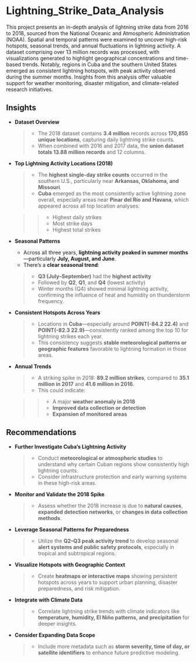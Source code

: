 # Lightning_Strike_Data_Analysis
This project presents an in-depth analysis of lightning strike data from 2016 to 2018, sourced from the National Oceanic and Atmospheric Administration (NOAA). Spatial and temporal patterns were examined to uncover high-risk hotspots, seasonal trends, and annual fluctuations in lightning activity. A dataset comprising over 13 million records was processed, with visualizations generated to highlight geographical concentrations and time-based trends. Notably, regions in Cuba and the southern United States emerged as consistent lightning hotspots, with peak activity observed during the summer months. Insights from this analysis offer valuable support for weather monitoring, disaster mitigation, and climate-related research initiatives.

## **Insights**

* **Dataset Overview**

  > * The 2018 dataset contains **3.4 million** records across **170,855 unique locations**, capturing daily lightning strike counts.
  > * When combined with 2016 and 2017 data, the **union dataset totals 13.88 million records** and 12 columns.

* **Top Lightning Activity Locations (2018)**

  > * The **highest single-day strike counts** occurred in the southern U.S., particularly near **Arkansas, Oklahoma, and Missouri**.
  > * **Cuba** emerged as the most consistently active lightning zone overall, especially areas near **Pinar del Río and Havana**, which appeared across all top location analyses:

    >> * Highest daily strikes
    >> * Most strike days
    >> * Highest total strikes

* **Seasonal Patterns**

   * Across all three years, **lightning activity peaked in summer months**—particularly **July, August, and June**.
   * There’s a **clear seasonal trend**:

   >  * **Q3 (July–September)** had the **highest activity**
    > * Followed by **Q2**, **Q1**, and **Q4** (lowest activity)
  > * Winter months (Q4) showed minimal lightning activity, confirming the influence of heat and humidity on thunderstorm frequency.

* **Consistent Hotspots Across Years**

   > * Locations in **Cuba**—especially around **POINT(-84.2 22.4)** and **POINT(-82.3 22.9)**—consistently ranked among the top 10 for lightning strikes each year.
   > * This consistency suggests **stable meteorological patterns or geographic features** favorable to lightning formation in those areas.

* **Annual Trends**

   > * A striking spike in 2018: **89.2 million strikes**, compared to **35.1 million in 2017** and **41.6 million in 2016**.
   > * This could indicate:

    >>  * A major **weather anomaly in 2018**
    >>  * **Improved data collection or detection**
     >> * **Expansion of monitored areas**



## **Recommendations**

* **Further Investigate Cuba’s Lightning Activity**

   > * Conduct **meteorological or atmospheric studies** to understand why certain Cuban regions show consistently high lightning counts.
   > * Consider infrastructure protection and early warning systems in these high-risk areas.

* **Monitor and Validate the 2018 Spike**

  >  * Assess whether the 2018 increase is due to **natural causes**, **expanded detection networks**, or **changes in data collection methods**.

* **Leverage Seasonal Patterns for Preparedness**

  >  * Utilize the **Q2–Q3 peak activity trend** to develop seasonal **alert systems and public safety protocols**, especially in tropical and subtropical regions.

* **Visualize Hotspots with Geographic Context**

   > * Create **heatmaps or interactive maps** showing persistent hotspots across years to support urban planning, disaster preparedness, and risk mitigation.

* **Integrate with Climate Data**

  >  * Correlate lightning strike trends with climate indicators like **temperature, humidity, El Niño patterns, and precipitation** for deeper insights.

* **Consider Expanding Data Scope**

  >  * Include more metadata such as **storm severity, time of day, or satellite identifiers** to enhance future predictive modeling.

